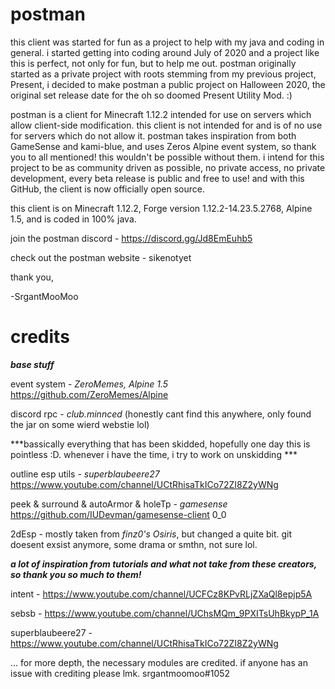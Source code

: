 # postman
this client was started for fun as a project to help with my java and coding in general. i started getting into coding around July of 2020 and a project like this is perfect, not only for fun, but to help me out. postman originally started as a private project with roots stemming from my previous project, Present, i decided to make postman a public project on Halloween 2020, the original set release date for the oh so doomed Present Utility Mod. :)

postman is a client for Minecraft 1.12.2 intended for use on servers which allow client-side modification. this client is not intended for and is of no use for servers which do not allow it. postman takes inspiration from both GameSense and kami-blue, and uses Zeros Alpine event system, so thank you to all mentioned! this wouldn't be possible without them. i intend for this project to be as community driven as possible, no private access, no private development, every beta release is public and free to use! and with this GitHub, the client is now officially open source.

this client is on Minecraft 1.12.2, Forge version 1.12.2-14.23.5.2768, Alpine 1.5, and is coded in 100% java.

join the postman discord - https://discord.gg/Jd8EmEuhb5

check out the postman website - sikenotyet


thank you,

-SrgantMooMoo

# credits
***base stuff***

event system - *ZeroMemes, Alpine 1.5* https://github.com/ZeroMemes/Alpine

discord rpc - *club.minnced* (honestly cant find this anywhere, only found the jar on some wierd webstie lol)

***bassically everything that has been skidded, hopefully one day this is pointless :D. whenever i have the time, i try to work on unskidding ***

outline esp utils - *superblaubeere27* https://www.youtube.com/channel/UCtRhisaTkICo72ZI8Z2yWNg

peek & surround & autoArmor & holeTp - *gamesense* https://github.com/IUDevman/gamesense-client 0_0

2dEsp - mostly taken from *finz0's Osiris*, but changed a quite bit. git doesent exsist anymore, some drama or smthn, not sure lol.

***a lot of inspiration from tutorials and what not take from these creators, so thank you so much to them!***

intent - https://www.youtube.com/channel/UCFCz8KPvRLjZXaQl8epjp5A

sebsb - https://www.youtube.com/channel/UChsMQm_9PXITsUhBkypP_1A

superblaubeere27 - https://www.youtube.com/channel/UCtRhisaTkICo72ZI8Z2yWNg

... for more depth, the necessary modules are credited. if anyone has an issue with crediting please lmk. srgantmoomoo#1052

